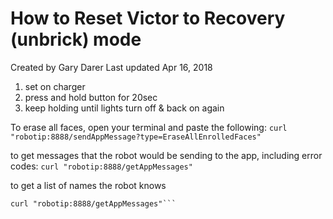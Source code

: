 # How to Reset Victor to Recovery (unbrick) mode

Created by Gary Darer Last updated Apr 16, 2018

1. set on charger
2. press and hold button for 20sec
3. keep holding until lights turn off & back on again

To erase all faces, open your terminal and paste the following:
`curl "robotip:8888/sendAppMessage?type=EraseAllEnrolledFaces"`

to get messages that the robot would be sending to the app, including error codes:
`curl "robotip:8888/getAppMessages"`

to get a list of names the robot knows
```curl "robotip:8888/sendAppMessage?type=RequestEnrolledNames"
curl "robotip:8888/getAppMessages"```